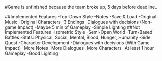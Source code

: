 #Game is unfinished because the team broke up, 5 days before deadline..

##Implemented Features
-Top-Down Style
-Notes
-Save & Load
-Original Music
-Original Characters
-3 Endings
-Dialogues with decisions (Non-game Impact)
-Maybe 5 min of Gameplay
-Simple Lighting
##Not Implemented Features
-Isometric Style
-Semi-Open World
-Turn-Based Battles
-Stats: Physical, Social, Mental, Blood, Hunger, Humanity
-Side Quest
-Character Development
-Dialogues with decisions (With Game Impact)
-More Notes
-More Dialogues
-More Characters
-At least 1 hour Gameplay
-Good Lighting

